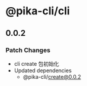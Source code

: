 # @pika-cli/cli

## 0.0.2

### Patch Changes

- cli create 包初始化
- Updated dependencies
  - @pika-cli/create@0.0.2
